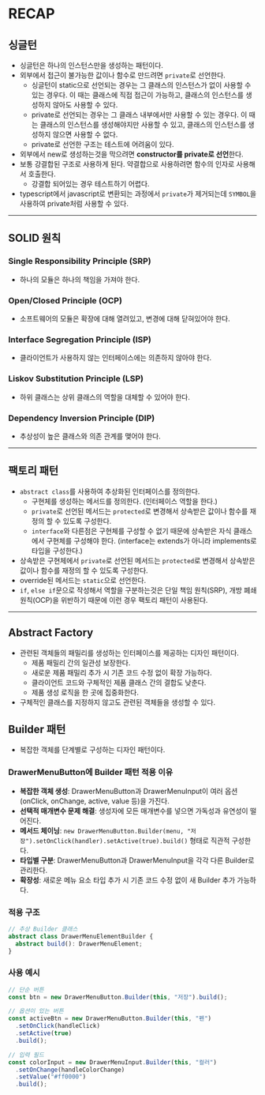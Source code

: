 # RECAP

## 싱글턴

- 싱글턴은 하나의 인스턴스만을 생성하는 패턴이다.
- 외부에서 접근이 불가능한 값이나 함수로 만드려면 `private`로 선언한다.
  - 싱글턴이 static으로 선언되는 경우는 그 클래스의 인스턴스가 없이 사용할 수 있는 경우다. 이 때는 클래스에 직접 접근이 가능하고, 클래스의 인스턴스를 생성하지 않아도 사용할 수 있다.
  - private로 선언되는 경우는 그 클래스 내부에서만 사용할 수 있는 경우다. 이 때는 클래스의 인스턴스를 생성해야지만 사용할 수 있고, 클래스의 인스턴스를 생성하지 않으면 사용할 수 없다.
  - private로 선언한 구조는 테스트에 어려움이 있다.
- 외부에서 new로 생성하는것을 막으려면 **constructor를 private로 선언**한다.
- 보통 강결합된 구조로 사용하게 된다. 약결합으로 사용하려면 함수의 인자로 사용해서 호출한다.
  - 강결합 되어있는 경우 테스트하기 어렵다.
- typescript에서 javascript로 변환되는 과정에서 `private`가 제거되는데 `SYMBOL`을 사용하여 private처럼 사용할 수 있다.

---

## SOLID 원칙

### Single Responsibility Principle (SRP)

- 하나의 모듈은 하나의 책임을 가져야 한다.

### Open/Closed Principle (OCP)

- 소프트웨어의 모듈은 확장에 대해 열려있고, 변경에 대해 닫혀있어야 한다.

### Interface Segregation Principle (ISP)

- 클라이언트가 사용하지 않는 인터페이스에는 의존하지 않아야 한다.

### Liskov Substitution Principle (LSP)

- 하위 클래스는 상위 클래스의 역할을 대체할 수 있어야 한다.

### Dependency Inversion Principle (DIP)

- 추상성이 높은 클래스와 의존 관계를 맺어야 한다.

---

## 팩토리 패턴

- `abstract class`를 사용하여 추상화된 인터페이스를 정의한다.
  - 구현체를 생성하는 메서드를 정의한다. (인터페이스 역할을 한다.)
  - `private`로 선언된 메서드는 `protected`로 변경해서 상속받은 값이나 함수를 재정의 할 수 있도록 구성한다.
  - `interface`와 다른점은 구현체를 구성할 수 없기 때문에 상속받은 자식 클래스에서 구현체를 구성해야 한다. (interface는 extends가 아니라 implements로 타입을 구성한다.)
- 상속받은 구현체에서 `private`로 선언된 메서드는 `protected`로 변경해서 상속받은 값이나 함수를 재정의 할 수 있도록 구성한다.
- override된 메서드는 `static`으로 선언한다.
- `if`, `else if`문으로 작성해서 역할을 구분하는것은 단일 책임 원칙(SRP), 개방 폐쇄 원칙(OCP)을 위반하기 때문에 이런 경우 팩토리 패턴이 사용된다.

---

## Abstract Factory

- 관련된 객체들의 패밀리를 생성하는 인터페이스를 제공하는 디자인 패턴이다.
  - 제품 패밀리 간의 일관성 보장한다.
  - 새로운 제품 패밀리 추가 시 기존 코드 수정 없이 확장 가능하다.
  - 클라이언트 코드와 구체적인 제품 클래스 간의 결합도 낮춘다.
  - 제품 생성 로직을 한 곳에 집중화한다.
- 구체적인 클래스를 지정하지 않고도 관련된 객체들을 생성할 수 있다.

## Builder 패턴

- 복잡한 객체를 단계별로 구성하는 디자인 패턴이다.

### DrawerMenuButton에 Builder 패턴 적용 이유

- **복잡한 객체 생성**: DrawerMenuButton과 DrawerMenuInput이 여러 옵션(onClick, onChange, active, value 등)을 가진다.
- **선택적 매개변수 문제 해결**: 생성자에 모든 매개변수를 넣으면 가독성과 유연성이 떨어진다.
- **메서드 체이닝**: `new DrawerMenuButton.Builder(menu, "저장").setOnClick(handler).setActive(true).build()` 형태로 직관적 구성한다.
- **타입별 구분**: DrawerMenuButton과 DrawerMenuInput을 각각 다른 Builder로 관리한다.
- **확장성**: 새로운 메뉴 요소 타입 추가 시 기존 코드 수정 없이 새 Builder 추가 가능하다.

### 적용 구조

```typescript
// 추상 Builder 클래스
abstract class DrawerMenuElementBuilder {
  abstract build(): DrawerMenuElement;
}
```

### 사용 예시

```typescript
// 단순 버튼
const btn = new DrawerMenuButton.Builder(this, "저장").build();

// 옵션이 있는 버튼
const activeBtn = new DrawerMenuButton.Builder(this, "펜")
  .setOnClick(handleClick)
  .setActive(true)
  .build();

// 입력 필드
const colorInput = new DrawerMenuInput.Builder(this, "컬러")
  .setOnChange(handleColorChange)
  .setValue("#ff0000")
  .build();
```

